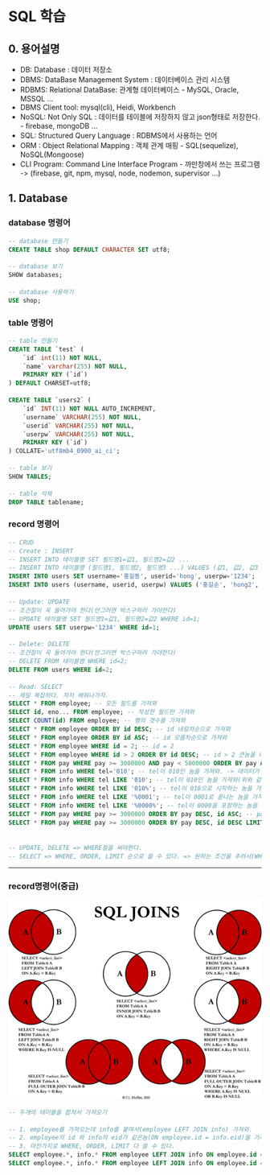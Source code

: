 # SQL 학습
## 0. 용어설명
- DB: Database : 데이터 저장소
- DBMS: DataBase Management System : 데이터베이스 관리 시스템
- RDBMS: Relational DataBase: 관계형 데이터베이스 - MySQL, Oracle, MSSQL ...
- DBMS Client tool: mysql(cli), Heidi, Workbench
- NoSQL: Not Only SQL : 데이터를 테이블에 저장하지 않고 json형태로 저장한다. - firebase, mongoDB ...
- SQL: Structured Query Language : RDBMS에서 사용하는 언어
- ORM : Object Relational Mapping : 객체 관계 매핑 - SQL(sequelize), NoSQL(Mongoose)
- CLI Program: Command Line Interface Program - 까만창에서 쓰는 프로그램 
  -> (firebase, git, npm, mysql, node, nodemon, supervisor ...)

## 1. Database
### database 명령어
```sql
-- database 만들기
CREATE TABLE shop DEFAULT CHARACTER SET utf8;

-- database 보기
SHOW databases;

-- database 사용하기
USE shop;
```

### table 명령어
```sql
-- table 만들기
CREATE TABLE `test` (
	`id` int(11) NOT NULL,
	`name` varchar(255) NOT NULL, 
	PRIMARY KEY (`id`)
) DEFAULT CHARSET=utf8;

CREATE TABLE `users2` (
	`id` INT(11) NOT NULL AUTO_INCREMENT,
	`username` VARCHAR(255) NOT NULL,
	`userid` VARCHAR(255) NOT NULL,
	`userpw` VARCHAR(255) NOT NULL,
	PRIMARY KEY (`id`)
) COLLATE='utf8mb4_0900_ai_ci';

-- table 보기
SHOW TABLES;

-- table 삭제
DROP TABLE tablename;
```

### record 명령어
```sql
-- CRUD
-- Create : INSERT
-- INSERT INTO 테이블명 SET 필드명1=값1, 필드명2=값2 ...
-- INSERT INTO 테이블명 (필드명1, 필드명2, 필드명3 ...) VALUES (값1, 값2, 값3 ...)
INSERT INTO users SET username='홍길동', userid='hong', userpw='1234';
INSERT INTO users (username, userid, userpw) VALUES ('홍길순', 'hong2', '1234');

-- Update: UPDATE
-- 조건절이 꼭 들어가야 한다(안그러면 박스구하러 가야한다)
-- UPDATE 테이블명 SET 필드명1=값1, 필드명2=값2 WHERE id=1;
UPDATE users SET userpw='1234' WHERE id=1;

-- Delete: DELETE
-- 조건절이 꼭 들어가야 한다(안그러면 박스구하러 가야한다)
-- DELETE FROM 테이블명 WHERE id=2;
DELETE FROM users WHERE id=2;

-- Read: SELECT
-- 제일 복잡하다. 차차 배워나가자.
SELECT * FROM employee; -- 모든 필드를 가져와
SELECT id, eno... FROM employee; -- 작성한 필드만 가져와
SELECT COUNT(id) FROM employee; -- 행의 갯수를 가져와
SELECT * FROM employee ORDER BY id DESC; -- id 내림차순으로 가져와
SELECT * FROM employee ORDER BY id ASC; -- id 오름차순으로 가져와
SELECT * FROM employee WHERE id = 2; -- id = 2
SELECT * FROM employee WHERE id > 2 ORDER BY id DESC; -- id > 2 큰놈을 내림차순으로 가져와
SELECT * FROM pay WHERE pay >= 3000000 AND pay < 5000000 ORDER BY pay ASC;
SELECT * FROM info WHERE tel='010'; -- tel이 010인 놈을 가져와. -> 데이터가 없다
SELECT * FROM info WHERE tel LIKE '010'; -- tel이 010인 놈을 가져와(위와 같다) -> 데이터가 없다
SELECT * FROM info WHERE tel LIKE '010%'; -- tel이 010으로 시작하는 놈을 가져와
SELECT * FROM info WHERE tel LIKE '%0001'; -- tel이 0001로 끝나는 놈을 가져와
SELECT * FROM info WHERE tel LIKE '%0000%'; -- tel이 0000을 포함하는 놈을 가져와
SELECT * FROM pay WHERE pay >= 3000000 ORDER BY pay DESC, id ASC; -- pay가 3000000이상을 pay내림차순으로 정렬하고 pay가 같은놈이 있으면 거기서 id 오름차순으로 정렬
SELECT * FROM pay WHERE pay >= 3000000 ORDER BY pay DESC, id DESC LIMIT 0, 3; -- 위의 결과에서 0번레코드로 부터 3개를 가져와 (LIMIT 시작레코드idx, 가져올 레코드 수)


-- UPDATE, DELETE => WHERE절을 써야한다.
-- SELECT => WHERE, ORDER, LIMIT 순으로 쓸 수 있다. => 원하는 조건을 추려서(WHERE) 정렬(ORDER)시킨 후 원하는 데이터(LIMIT)만 가져오기

```
---
### record명령어(중급)


![SQL JOIN](./img/sql-join.png)

```sql
-- 두개의 테이블을 합쳐서 가져오기

-- 1. employee를 가져오는데 info를 붙여서(employee LEFT JOIN info) 가져와. 
-- 2. employee의 id 와 info의 eid가 같은놈(ON employee.id = info.eid)을 가져와
-- 3. 마찬가지로 WHERE, ORDER, LIMIT 다 쓸 수 있다.
SELECT employee.*, info.* FROM employee LEFT JOIN info ON employee.id = info.eid;
SELECT employee.*, info.* FROM employee LEFT JOIN info ON employee.id = info.eid WHERE info.tel LIKE '%0000%' ORDER BY employee.id ASC LIMIT 0, 3;
```